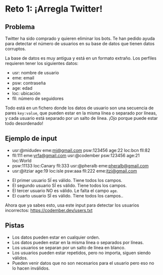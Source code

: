# Reto 1: ¡Arregla Twitter!

## Problema

Twitter ha sido comprado y quieren eliminar los bots. Te han pedido ayuda para detectar el número de usuarios en su base de datos que tienen datos corruptos.

La base de datos es muy antigua y está en un formato extraño. Los perfiles requieren tener los siguientes datos:

- usr: nombre de usuario
- eme: email
- psw: contraseña
- age: edad
- loc: ubicación
- fll: número de seguidores

Todo está en un fichero donde los datos de usuario son una secuencia de pares `key:value`, que pueden estar en la misma línea o separado por líneas, y cada usuario está separado por un salto de línea. ¡Ojo porque puede estar todo desordenado!

## Ejemplo de input

- usr:@midudev eme:mi@gmail.com psw:123456 age:22 loc:bcn fll:82
- fll:111 eme:yrfa@gmail.com usr:@codember psw:123456 age:21 loc:World
- psw:11133 loc:Canary fll:333 usr:@pheralb eme:pheralb@gmail.com
- usr:@itziar age:19 loc:isle psw:aaa fll:222 eme:itzi@gmail.com

* El primer usuario SÍ es válido. Tiene todos los campos.
* El segundo usuario SÍ es válido. Tiene todos los campos.
* El tercer usuario NO es válido. Le falta el campo `age`.
* El cuarto usuario SÍ es válido. Tiene todos los campos..

Ahora que ya sabes esto, usa este input para detectar los usuarios incorrectos: https://codember.dev/users.txt

## Pistas

- Los datos pueden estar en cualquier orden.
- Los datos pueden estar en la misma línea o separados por líneas.
- Los usuarios se separan por un salto de línea en blanco.
- Los usuarios pueden estar repetidos, pero no importa, siguen siendo válidos.
- Pueden venir datos que no son necesarios para el usuario pero eso no lo hacen inválidos.
